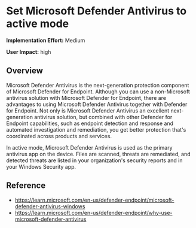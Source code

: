 # Set Microsoft Defender Antivirus to active mode



**Implementation Effort:** Medium

**User Impact:** high

## Overview
Microsoft Defender Antivirus is the next-generation protection component of Microsoft Defender for Endpoint. Although you can use a non-Microsoft antivirus solution with Microsoft Defender for Endpoint, there are advantages to using Microsoft Defender Antivirus together with Defender for Endpoint. Not only is Microsoft Defender Antivirus an excellent next-generation antivirus solution, but combined with other Defender for Endpoint capabilities, such as endpoint detection and response and automated investigation and remediation, you get better protection that's coordinated across products and services.

In active mode, Microsoft Defender Antivirus is used as the primary antivirus app on the device. Files are scanned, threats are remediated, and detected threats are listed in your organization's security reports and in your Windows Security app.

## Reference
* https://learn.microsoft.com/en-us/defender-endpoint/microsoft-defender-antivirus-windows
* https://learn.microsoft.com/en-us/defender-endpoint/why-use-microsoft-defender-antivirus
